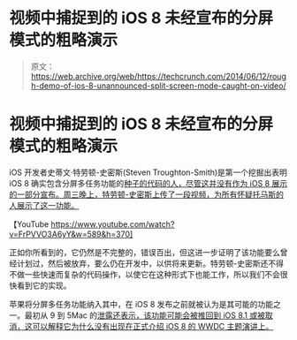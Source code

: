# 视频中捕捉到的 iOS 8 未经宣布的分屏模式的粗略演示 

> 原文：<https://web.archive.org/web/https://techcrunch.com/2014/06/12/rough-demo-of-ios-8-unannounced-split-screen-mode-caught-on-video/>

# 视频中捕捉到的 iOS 8 未经宣布的分屏模式的粗略演示

iOS 开发者史蒂文·特劳顿-史密斯(Steven Troughton-Smith)是第一个挖掘出表明 iOS 8 确实包含分屏多任务功能的[种子的代码的人，尽管这并没有作为 iOS 8 展示的一部分宣布。周三晚上，特劳顿-史密斯上传了一段视频，为所有怀疑托马斯的人展示了这一功能。](https://web.archive.org/web/20221209004938/https://beta.techcrunch.com/2014/06/09/apples-ios-8-includes-code-for-running-apps-side-by-side/)

【YouTube https://www.youtube.com/watch?v=FrPVVO3A6yY&w=589&h=370]

正如你所看到的，它仍然是不完整的，错误百出，但这进一步证明了该功能要么曾经计划过，然后被放弃，要么仍在开发中，以供将来更新。特劳顿-史密斯还不得不做一些快速而复杂的代码操作，以使它在这种形式下也能工作，所以我们不会很快看到它的实现。

苹果将分屏多任务功能纳入其中，在 iOS 8 发布之前就被认为是其可能的功能之一。最初从 9 到 5Mac 的[泄露还表示，该功能可能会被推回到 iOS 8.1 或被取消，这可以解释它为什么没有出现在正式介绍 iOS 8 的 WWDC 主题演讲上。](https://web.archive.org/web/20221209004938/http://9to5mac.com/2014/05/13/apple-plans-to-match-microsoft-surface-with-split-screen-ipad-multitasking-in-ios-8/)